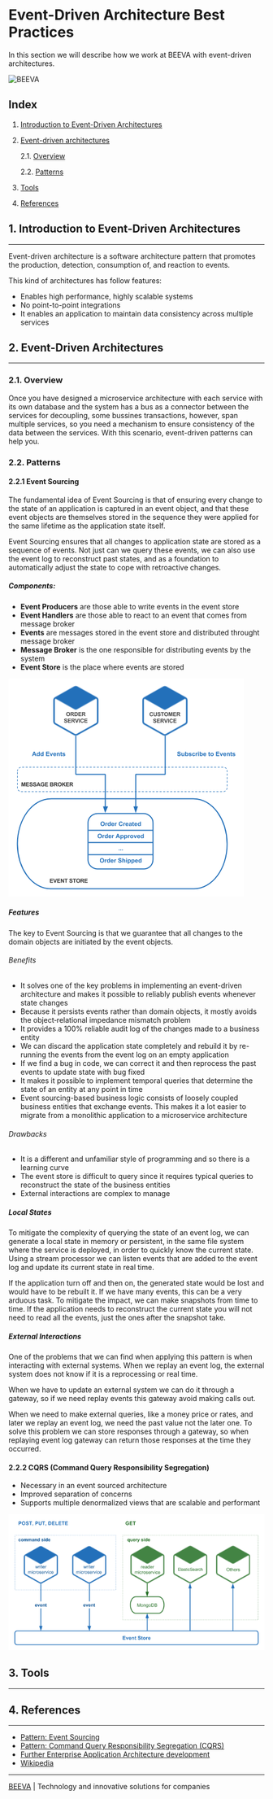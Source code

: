 # Event-Driven Architecture Best Practices

In this section we will describe how we work at BEEVA with event-driven architectures.

![BEEVA](https://github.com/beeva/beeva-best-practices/blob/master/static/horizontal-beeva-logo.png "BEEVA")

## Index

1. [Introduction to Event-Driven Architectures](#1-introduction-to-event-driven-architectures)

2. [Event-driven architectures](#2-event-driven-architectures)

    2.1. [Overview](#21-overview)
    
    2.2. [Patterns](#22-patterns)
    
3. [Tools](#3-tools)

4. [References](#4-references)

## 1. Introduction to Event-Driven Architectures
---

Event-driven architecture is a software architecture pattern that promotes the production, detection, consumption of, and reaction to events.

This kind of architectures has follow features:
- Enables high performance, highly scalable systems
- No point-to-point integrations
- It enables an application to maintain data consistency across multiple services

## 2. Event-Driven Architectures
---



### 2.1. Overview

Once you have designed a microservice architecture with each service with its own database and the system has a bus as a connector between the services for decoupling, some bussines transactions, however, span multiple services, so you need a mechanism to ensure consistency of the data between the services. With this scenario, event-driven patterns can help you.


### 2.2. Patterns



#### 2.2.1 Event Sourcing

The fundamental idea of Event Sourcing is that of ensuring every change to the state of an application is captured in an event object, and that these event objects are themselves stored in the sequence they were applied for the same lifetime as the application state itself.

Event Sourcing ensures that all changes to application state are stored as a sequence of events. Not just can we query these events, we can also use the event log to reconstruct past states, and as a foundation to automatically adjust the state to cope with retroactive changes.

##### Components:

- **Event Producers** are those able to write events in the event store
- **Event Handlers** are those able to react to an event that comes from message broker
- **Events** are messages stored in the event store and distributed throught message broker
- **Message Broker** is the one responsible for distributing events by the system
- **Event Store** is the place where events are stored

![ES](static/event-sourcing.png "Event Sourcing")

##### Features

The key to Event Sourcing is that we guarantee that all changes to the domain objects are initiated by the event objects.

###### Benefits

- It solves one of the key problems in implementing an event-driven architecture and makes it possible to reliably publish events whenever state changes
- Because it persists events rather than domain objects, it mostly avoids the object‑relational impedance mismatch problem
- It provides a 100% reliable audit log of the changes made to a business entity
- We can discard the application state completely and rebuild it by re-running the events from the event log on an empty application
- If we find a bug in code, we can correct it and then reprocess the past events to update state with bug fixed
- It makes it possible to implement temporal queries that determine the state of an entity at any point in time
- Event sourcing-based business logic consists of loosely coupled business entities that exchange events. This makes it a lot easier to migrate from a monolithic application to a microservice architecture

###### Drawbacks

- It is a different and unfamiliar style of programming and so there is a learning curve
- The event store is difficult to query since it requires typical queries to reconstruct the state of the business entities
- External interactions are complex to manage

##### Local States

To mitigate the complexity of querying the state of an event log, we can generate a local state in memory or persistent, in the same file system where the service is deployed, in order to quickly know the current state.
Using a stream processor we can listen events that are added to the event log and update its current state in real time.

If the application turn off and then on, the generated state would be lost and would have to be rebuilt it. If we have many events, this can be a very arduous task. To mitigate the impact, we can make snapshots from time to time. If the application needs to reconstruct the current state you will not need to read all the events, just the ones after the snapshot take.

##### External Interactions

One of the problems that we can find when applying this pattern is when interacting with external systems. When we replay an event log, the external system does not know if it is a reprocessing or real time. 

When we have to update an external system we can do it through a gateway, so if we need replay events this gateway avoid making calls out. 

When we need to make external queries, like a money price or rates, and later we replay an event log, we need the past value not the later one. 
To solve this problem we can store responses through a gateway, so when replaying event log gateway can return those responses at the time they occurred.   

#### 2.2.2 CQRS (Command Query Responsibility Segregation)

- Necessary in an event sourced architecture
- Improved separation of concerns
- Supports multiple denormalized views that are scalable and performant

![CQRS](static/cqrs.png "CQRS")

## 3. Tools
---



## 4. References
---

* [Pattern: Event Sourcing](http://microservices.io/patterns/data/event-sourcing.html)
* [Pattern: Command Query Responsibility Segregation (CQRS)](http://microservices.io/patterns/data/cqrs.html)
* [Further Enterprise Application Architecture development](https://martinfowler.com/eaaDev/EventSourcing.html)
* [Wikipedia](https://en.wikipedia.org/wiki/Event-driven_architecture) 
___

[BEEVA](https://www.beeva.com) | Technology and innovative solutions for companies
